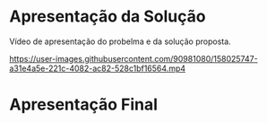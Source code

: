 # Apresentação da Solução

Vídeo de apresentação do probelma e da solução proposta.

https://user-images.githubusercontent.com/90981080/158025747-a31e4a5e-221c-4082-ac82-528c1bf16564.mp4


# Apresentação Final

